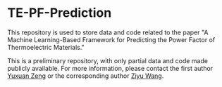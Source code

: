 # TE-PF-Prediction
This repository is used to store data and code related to the paper "A Machine Learning-Based Framework for Predicting the Power Factor of Thermoelectric Materials."

This is a preliminary repository, with only partial data and code made publicly available. For more information, please contact the first author [Yuxuan Zeng](mailto:florian@whu.edu.cn) or the corresponding author [Ziyu Wang](mailto:zywang@whu.edu.cn).
